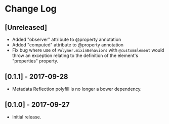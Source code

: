 # Change Log

## [Unreleased]
- Added "observer" attribute to @property annotation
- Added "computed" attribute to @property annotation
- Fix bug where use of `Polymer.mixinBehaviors` with `@customElement` would throw an exception relating to the definition of the element's "properties" property.

## [0.1.1] - 2017-09-28
- Metadata Reflection polyfill is no longer a bower dependency.

## [0.1.0] - 2017-09-27
- Initial release.
